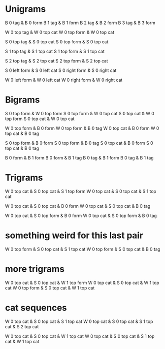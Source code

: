 
# Unigrams
B 0 tag & B 0 form
B 1 tag & B 1 form
B 2 tag & B 2 form
B 3 tag & B 3 form

W 0 top tag & W 0 top cat
W 0 top form & W 0 top cat

S 0 top tag & S 0 top cat
S 0 top form & S 0 top cat

S 1 top tag & S 1 top cat
S 1 top form & S 1 top cat

S 2 top tag & S 2 top cat
S 2 top form & S 2 top cat

S 0 left form & S 0 left cat
S 0 right form & S 0 right cat

W 0 left form & W 0 left cat
W 0 right form & W 0 right cat

# Bigrams

S 0 top form & W 0 top form
S 0 top form & W 0 top cat
S 0 top cat & W 0 top form
S 0 top cat & W 0 top cat

W 0 top form & B 0 form
W 0 top form & B 0 tag
W 0 top cat & B 0 form
W 0 top cat & B 0 tag

S 0 top form & B 0 form
S 0 top form & B 0 tag
S 0 top cat & B 0 form
S 0 top cat & B 0 tag

B 0 form & B 1 form
B 0 form & B 1 tag
B 0 tag & B 1 form
B 0 tag & B 1 tag

# Trigrams

W 0 top cat & S 0 top cat & S 1 top form
W 0 top cat & S 0 top cat & S 1 top cat

W 0 top cat & S 0 top cat & B 0 form
W 0 top cat & S 0 top cat & B 0 tag

W 0 top cat & S 0 top form & B 0 form
W 0 top cat & S 0 top form & B 0 tag

# something weird for this last pair
W 0 top form & S 0 top cat & S 1 top cat
W 0 top form & S 0 top cat & B 0 tag


# more trigrams

W 0 top cat & S 0 top cat & W 1 top form
W 0 top cat & S 0 top cat & W 1 top cat
W 0 top form & S 0 top cat & W 1 top cat

# cat sequences

W 0 top cat & S 0 top cat & S 1 top cat
W 0 top cat & S 0 top cat & S 1 top cat & S 2 top cat

W 0 top cat & S 0 top cat & W 1 top cat
W 0 top cat & S 0 top cat & S 1 top cat & W 1 top cat
